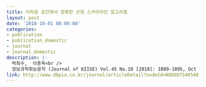 ```yaml
---
title: 다차원 공간에서 정확한 선형 스카이라인 알고리즘
layout: post
date: '2018-10-01 00:00:00'
categories:
- publication
- publication_domestic
- journal
- journal_domestic
description: |-
  박희수,  이종욱<br />
  정보과학회논문지 (Journal of KIISE) Vol.45 No.10 [2018]: 1089-1095, Oct 2018
link: http://www.dbpia.co.kr/journal/articleDetail?nodeId=NODE07540540
---
```


